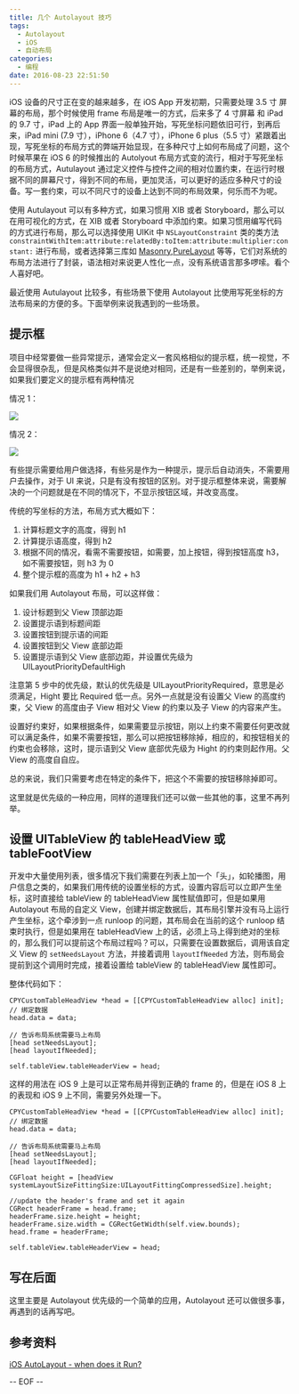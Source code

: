 ```yaml
---
title: 几个 Autolayout 技巧
tags:
  - Autolayout
  - iOS
  - 自动布局
categories:
  - 编程
date: 2016-08-23 22:51:50
---
```



iOS 设备的尺寸正在变的越来越多，在 iOS App 开发初期，只需要处理 3.5 寸 屏幕的布局，那个时候使用 frame 布局是唯一的方式，后来多了 4 寸屏幕 和 iPad 的 9.7 寸，iPad 上的 App 界面一般单独开始，写死坐标问题依旧可行，到再后来，iPad mini (7.9 寸），iPhone 6（4.7 寸），iPhone 6 plus（5.5 寸）紧跟着出现，写死坐标的布局方式的弊端开始显现，在多种尺寸上如何布局成了问题，这个时候苹果在 iOS 6 的时候推出的 Autolyout 布局方式变的流行，相对于写死坐标的布局方式，Autulayout 通过定义控件与控件之间的相对位置约束，在运行时根据不同的屏幕尺寸，得到不同的布局，更加灵活，可以更好的适应多种尺寸的设备。写一套约束，可以不同尺寸的设备上达到不同的布局效果，何乐而不为呢。

<!-- more -->

使用 Autulayout 可以有多种方式，如果习惯用 XIB 或者 Storyboard，那么可以在用可视化的方式，在 XIB 或者 Storyboard 中添加约束。如果习惯用编写代码的方式进行布局，那么可以选择使用 UIKit 中 `NSLayoutConstraint` 类的类方法 `constraintWithItem:attribute:relatedBy:toItem:attribute:multiplier:constant:` 进行布局，或者选择第三库如 [Masonry](https://github.com/SnapKit/Masonry),[PureLayout](https://github.com/PureLayout/PureLayout) 等等，它们对系统的布局方法进行了封装，语法相对来说更人性化一点，没有系统语言那多啰嗦。看个人喜好吧。

最近使用 Autulayout 比较多，有些场景下使用 Autolayout 比使用写死坐标的方法布局来的方便的多。下面举例来说我遇到的一些场景。

## 提示框

项目中经常要做一些异常提示，通常会定义一套风格相似的提示框，统一视觉，不会显得很杂乱，但是风格类似并不是说绝对相同，还是有一些差别的，举例来说，如果我们要定义的提示框有两种情况

情况 1：

![](https://i.imgur.com/Cr68Qyi.jpg)

情况 2：

![](https://i.imgur.com/AkEMLzs.jpg)


有些提示需要给用户做选择，有些另是作为一种提示，提示后自动消失，不需要用户去操作，对于 UI 来说，只是有没有按钮的区别。对于提示框整体来说，需要解决的一个问题就是在不同的情况下，不显示按钮区域，并改变高度。

传统的写坐标的方法，布局方式大概如下：

1. 计算标题文字的高度，得到 h1
2. 计算提示语高度，得到 h2
3. 根据不同的情况，看需不需要按钮，如需要，加上按钮，得到按钮高度 h3，如不需要按钮，则 h3 为 0
4. 整个提示框的高度为 h1 + h2 + h3

如果我们用 Autolayout 布局，可以这样做：

1. 设计标题到父 View 顶部边距
2. 设置提示语到标题间距
3. 设置按钮到提示语的间距
4. 设置按钮到父 View 底部边距
5. 设置提示语到父 View 底部边距，并设置优先级为 UILayoutPriorityDefaultHigh

注意第 5 步中的优先级，默认的优先级是 UILayoutPriorityRequired，意思是必须满足，Hight 要比 Required 低一点。另外一点就是没有设置父 View 的高度约束，父 View 的高度由子 View 相对父 View 的约束以及子 View 的内容来产生。

设置好约束好，如果根据条件，如果需要显示按钮，刚以上约束不需要任何更改就可以满足条件，如果不需要按钮，那么可以把按钮移除掉，相应的，和按钮相关的约束也会移除，这时，提示语到父 View 底部优先级为 Hight 的约束则起作用。父 View 的高度自自应。

总的来说，我们只需要考虑在特定的条件下，把这个不需要的按钮移除掉即可。

这里就是优先级的一种应用，同样的道理我们还可以做一些其他的事，这里不再列举。

## 设置 UITableView 的 tableHeadView 或 tableFootView

开发中大量使用列表，很多情况下我们需要在列表上加一个「头」，如轮播图，用户信息之类的，如果我们用传统的设置坐标的方式，设置内容后可以立即产生坐标，这时直接给 tableView 的 tableHeadView 属性赋值即可，但是如果用 Autolayout 布局的自定义 View，创建并绑定数据后，其布局引擎并没有马上运行产生坐标，这个牵涉到一点 runloop 的问题，其布局会在当前的这个 runloop 结束时执行，但是如果用在 tableHeadView 上的话，必须上马上得到绝对的坐标的，那么我们可以提前这个布局过程吗？可以，只需要在设置数据后，调用该自定义 View 的 `setNeedsLayout` 方法，并接着调用 `layoutIfNeeded` 方法，则布局会提前到这个调用时完成，接着设置给 tableView 的 tableHeadView 属性即可。

整体代码如下：

```
CPYCustomTableHeadView *head = [[CPYCustomTableHeadView alloc] init];
// 绑定数据
head.data = data;

// 告诉布局系统需要马上布局
[head setNeedsLayout];
[head layoutIfNeeded];
    
self.tableView.tableHeaderView = head;
```

这样的用法在 iOS 9 上是可以正常布局并得到正确的 frame 的，但是在 iOS 8 上的表现和 iOS 9 上不同，需要另外处理一下。

```
CPYCustomTableHeadView *head = [[CPYCustomTableHeadView alloc] init];
// 绑定数据
head.data = data;

// 告诉布局系统需要马上布局
[head setNeedsLayout];
[head layoutIfNeeded];

CGFloat height = [headView systemLayoutSizeFittingSize:UILayoutFittingCompressedSize].height;

//update the header's frame and set it again
CGRect headerFrame = head.frame;
headerFrame.size.height = height;
headerFrame.size.width = CGRectGetWidth(self.view.bounds);
head.frame = headerFrame;
    
self.tableView.tableHeaderView = head;
```

## 写在后面

这里主要是 Autolayout 优先级的一个简单的应用，Autolayout 还可以做很多事，再遇到的话再写吧。

## 参考资料

[iOS AutoLayout - when does it Run?](https://stackoverflow.com/questions/22569104/ios-autolayout-when-does-it-run)

-- EOF --

